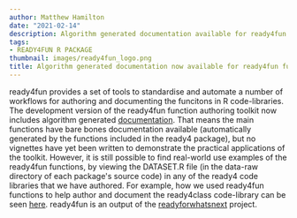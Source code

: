 ```yaml
---
author: Matthew Hamilton
date: "2021-02-14"
description: Algorithm generated documentation available for ready4fun function authoring toolkit.
tags: 
- READY4FUN R PACKAGE
thumbnail: images/ready4fun_logo.png
title: Algorithm generated documentation now available for ready4fun function authoring toolkit.
---
```


ready4fun provides a set of tools to standardise and automate a number of workflows for authoring and documenting the funcitons in R code-libraries. The development version of the ready4fun function authoring toolkit now includes algorithm generated [documentation](https://ready4-dev.github.io/ready4fun/). That means the main functions have bare bones documentation available (automatically generated by the functions included in the ready4 package), but no vignettes have yet been written to demonstrate the practical applications of the toolkit. However, it is still possible to find real-world use examples of the ready4fun functions, by viewing the DATASET.R file (in the data-raw directory of each package's source code) in any of the ready4 code libraries that we have authored. For example, how we used ready4fun functions to help author and document the ready4class code-library can be seen [here](https://github.com/ready4-dev/ready4class/blob/master/data-raw/DATASET.R). ready4fun is an output of the [readyforwhatsnext](../readyforwhatsnext/) project.


